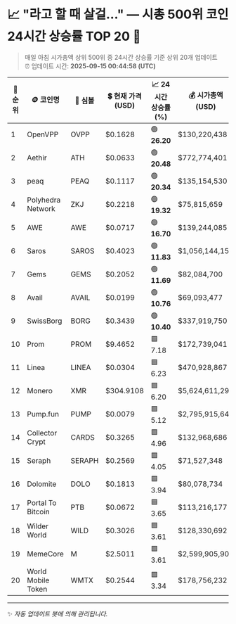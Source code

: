 
# 📈 "라고 할 때 살걸..." — 시총 500위 코인 24시간 상승률 TOP 20 🚀

> 매일 아침 시가총액 상위 500위 중 24시간 상승률 기준 상위 20개 업데이트  
> ⏰ 업데이트 시간: **2025-09-15 00:44:58 (UTC)**

| 🔢 순위 | 🪙 코인명 | 🔣 심볼 | 💲 현재 가격 (USD) | 📈 24시간 상승률 (%) | 💰 시가총액 (USD) | 🔄 24시간 거래량 (USD) | 🔢 유통 공급량 |
|--------|----------|--------|-------------------|--------------------|--------------------|-----------------------|-------------------|
| 1 | OpenVPP | OVPP | $0.1628 | 🟢 **26.20** | $130,220,438 | $2,347,705 | 800,000,000 |
| 2 | Aethir | ATH | $0.0633 | 🟢 **20.48** | $772,774,401 | $274,268,386 | 12,210,160,394 |
| 3 | peaq | PEAQ | $0.1117 | 🟢 **20.34** | $135,154,530 | $48,952,629 | 1,209,772,654 |
| 4 | Polyhedra Network | ZKJ | $0.2218 | 🟢 **19.32** | $75,815,659 | $54,622,501 | 341,798,700 |
| 5 | AWE | AWE | $0.0717 | 🟢 **16.70** | $139,244,085 | $106,022,104 | 1,942,420,283 |
| 6 | Saros | SAROS | $0.4023 | 🟢 **11.83** | $1,056,144,154 | $22,434,921 | 2,625,000,000 |
| 7 | Gems | GEMS | $0.2052 | 🟢 **11.69** | $82,084,700 | $6,028,832 | 399,931,237 |
| 8 | Avail | AVAIL | $0.0199 | 🟢 **10.76** | $69,093,477 | $125,248,475 | 3,479,949,557 |
| 9 | SwissBorg | BORG | $0.3439 | 🟢 **10.40** | $337,919,750 | $2,590,525 | 982,602,443 |
| 10 | Prom | PROM | $9.4652 | 🟩 7.18 | $172,739,041 | $8,795,219 | 18,250,000 |
| 11 | Linea | LINEA | $0.0304 | 🟩 6.23 | $470,928,867 | $773,568,772 | 15,482,147,850 |
| 12 | Monero | XMR | $304.9108 | 🟩 6.20 | $5,624,611,298 | $95,412,864 | 18,446,744 |
| 13 | Pump.fun | PUMP | $0.0079 | 🟩 5.12 | $2,795,915,644 | $1,403,738,527 | 354,000,000,000 |
| 14 | Collector Crypt | CARDS | $0.3265 | 🟩 4.96 | $132,968,686 | $25,780,639 | 407,242,861 |
| 15 | Seraph | SERAPH | $0.2569 | 🟩 4.05 | $71,527,348 | $13,320,248 | 278,426,910 |
| 16 | Dolomite | DOLO | $0.1813 | 🟩 3.94 | $80,078,734 | $154,253,765 | 441,621,967 |
| 17 | Portal To Bitcoin | PTB | $0.0672 | 🟩 3.65 | $113,216,177 | $125,657,476 | 1,685,711,384 |
| 18 | Wilder World | WILD | $0.3026 | 🟩 3.61 | $128,330,692 | $7,913,460 | 424,130,764 |
| 19 | MemeCore | M | $2.5011 | 🟩 3.61 | $2,599,905,901 | $39,752,773 | 1,039,501,066 |
| 20 | World Mobile Token | WMTX | $0.2544 | 🟩 3.34 | $178,756,232 | $4,444,394 | 702,774,077 |

---

✨ *자동 업데이트 봇에 의해 관리됩니다.*
